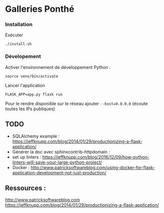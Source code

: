 # Galleries Ponthé

### Installation

Exécuter
```
./install.sh
```

### Dévelopement

Activer l'environnement de développement Python :
```
source venv/bin/activate
```

Lancer l'application
```
FLASK_APP=app.py flask run
```
Pour le rendre disponible sur le réseau ajouter `--host=0.0.0.0` (écoute toutes les IPs publiques)

## TODO

* SQLAlchemy example : https://jeffknupp.com/blog/2014/01/29/productionizing-a-flask-application/
* Générer la doc avec sphinxcontrib-httpdomain :
* set up linters : https://jeffknupp.com/blog/2016/12/09/how-python-linters-will-save-your-large-python-project/
* Docker : http://www.patricksoftwareblog.com/using-docker-for-flask-application-development-not-just-production/

## Ressources :

http://www.patricksoftwareblog.com
https://jeffknupp.com/blog/2014/01/29/productionizing-a-flask-application/
